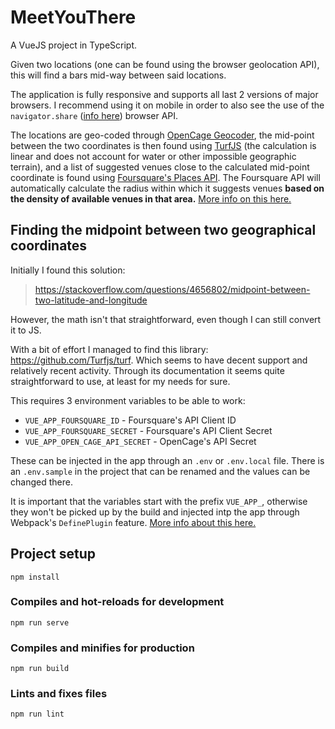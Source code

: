 # MeetYouThere

A VueJS project in TypeScript.

Given two locations (one can be found using the browser geolocation API), this will find a bars mid-way between said locations.

The application is fully responsive and supports all last 2 versions of major browsers. I recommend using it on mobile in order to also see the use of the `navigator.share` ([info here](https://developer.mozilla.org/en-US/docs/Web/API/Navigator/share)) browser API.

The locations are geo-coded through [OpenCage Geocoder](https://opencagedata.com/), the mid-point between the two coordinates is then found using [TurfJS](https://github.com/Turfjs/turf) (the calculation is linear and does not account for water or other impossible geographic terrain), and a list of suggested venues close to the calculated mid-point coordinate is found using [Foursquare's Places API](https://developer.foursquare.com/places-api). The Foursquare API will automatically calculate the radius within which it suggests venues **based on the density of available venues in that area.** [More info on this here.](https://developer.foursquare.com/docs/api/venues/search)

## Finding the midpoint between two geographical coordinates

Initially I found this solution:

> https://stackoverflow.com/questions/4656802/midpoint-between-two-latitude-and-longitude

However, the math isn't that straightforward, even though I can still convert it to JS.

With a bit of effort I managed to find this library: https://github.com/Turfjs/turf. Which seems to have decent support and relatively recent activity. Through its documentation it seems quite straightforward to use, at least for my needs for sure.

This requires 3 environment variables to be able to work:

- `VUE_APP_FOURSQUARE_ID` - Foursquare's API Client ID
- `VUE_APP_FOURSQUARE_SECRET` - Foursquare's API Client Secret
- `VUE_APP_OPEN_CAGE_API_SECRET` - OpenCage's API Secret

These can be injected in the app through an `.env` or `.env.local` file. There is an `.env.sample` in the project that can be renamed and the values can be changed there.

It is important that the variables start with the prefix `VUE_APP_`, otherwise they won't be picked up by the build and injected intp the app through Webpack's `DefinePlugin` feature. [More info about this here.](https://cli.vuejs.org/guide/mode-and-env.html#environment-variables)

## Project setup

```
npm install
```

### Compiles and hot-reloads for development

```
npm run serve
```

### Compiles and minifies for production

```
npm run build
```

### Lints and fixes files

```
npm run lint
```
